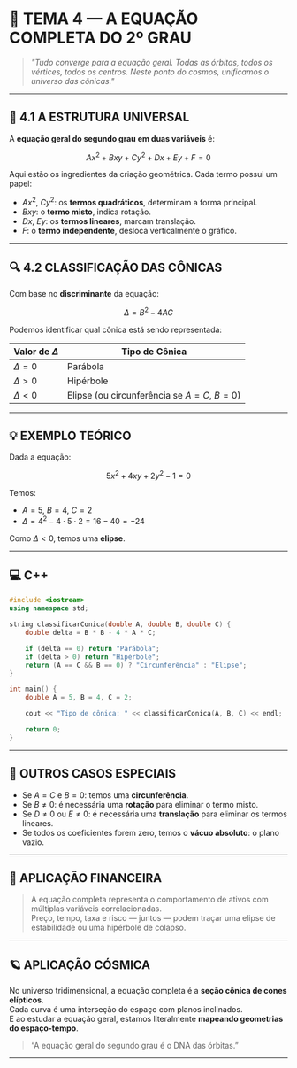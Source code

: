 
# 🌌 TEMA 4 — A EQUAÇÃO COMPLETA DO 2º GRAU

> _"Tudo converge para a equação geral. Todas as órbitas, todos os vértices, todos os centros. Neste ponto do cosmos, unificamos o universo das cônicas."_  

---

## 🧬 4.1 A ESTRUTURA UNIVERSAL

A **equação geral do segundo grau em duas variáveis** é:

$$
Ax^2 + Bxy + Cy^2 + Dx + Ey + F = 0
$$

Aqui estão os ingredientes da criação geométrica. Cada termo possui um papel:

- $Ax^2$, $Cy^2$: os **termos quadráticos**, determinam a forma principal.
- $Bxy$: o **termo misto**, indica rotação.
- $Dx$, $Ey$: os **termos lineares**, marcam translação.
- $F$: o **termo independente**, desloca verticalmente o gráfico.

---

## 🔍 4.2 CLASSIFICAÇÃO DAS CÔNICAS

Com base no **discriminante** da equação:

$$
\Delta = B^2 - 4AC
$$

Podemos identificar qual cônica está sendo representada:

| Valor de $\Delta$ | Tipo de Cônica       |
|-------------------|----------------------|
| $\Delta = 0$      | Parábola             |
| $\Delta > 0$      | Hipérbole            |
| $\Delta < 0$      | Elipse (ou circunferência se $A = C$, $B = 0$) |

---

## 💡 EXEMPLO TEÓRICO

Dada a equação:

$$
5x^2 + 4xy + 2y^2 - 1 = 0
$$

Temos:

- $A = 5$, $B = 4$, $C = 2$
- $\Delta = 4^2 - 4 \cdot 5 \cdot 2 = 16 - 40 = -24$

Como $\Delta < 0$, temos uma **elipse**.

---

## 💻 C++

```cpp
#include <iostream>
using namespace std;

string classificarConica(double A, double B, double C) {
    double delta = B * B - 4 * A * C;

    if (delta == 0) return "Parábola";
    if (delta > 0) return "Hipérbole";
    return (A == C && B == 0) ? "Circunferência" : "Elipse";
}

int main() {
    double A = 5, B = 4, C = 2;

    cout << "Tipo de cônica: " << classificarConica(A, B, C) << endl;

    return 0;
}
```
---

## 🔗 OUTROS CASOS ESPECIAIS

- Se $A = C$ e $B = 0$: temos uma **circunferência**.
- Se $B \ne 0$: é necessária uma **rotação** para eliminar o termo misto.
- Se $D \ne 0$ ou $E \ne 0$: é necessária uma **translação** para eliminar os termos lineares.
- Se todos os coeficientes forem zero, temos o **vácuo absoluto**: o plano vazio.

---

## 💸 APLICAÇÃO FINANCEIRA

> A equação completa representa o comportamento de ativos com múltiplas variáveis correlacionadas.  
> Preço, tempo, taxa e risco — juntos — podem traçar uma elipse de estabilidade ou uma hipérbole de colapso.

---

## 🪐 APLICAÇÃO CÓSMICA

No universo tridimensional, a equação completa é a **seção cônica de cones elípticos**.  
Cada curva é uma interseção do espaço com planos inclinados.  
E ao estudar a equação geral, estamos literalmente **mapeando geometrias do espaço-tempo**.

> “A equação geral do segundo grau é o DNA das órbitas.”

---
